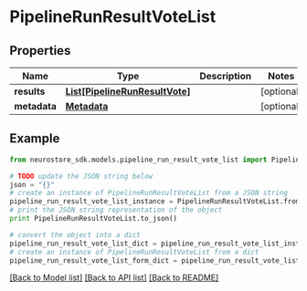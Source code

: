 # PipelineRunResultVoteList


## Properties
Name | Type | Description | Notes
------------ | ------------- | ------------- | -------------
**results** | [**List[PipelineRunResultVote]**](PipelineRunResultVote.md) |  | [optional] 
**metadata** | [**Metadata**](Metadata.md) |  | [optional] 

## Example

```python
from neurostore_sdk.models.pipeline_run_result_vote_list import PipelineRunResultVoteList

# TODO update the JSON string below
json = "{}"
# create an instance of PipelineRunResultVoteList from a JSON string
pipeline_run_result_vote_list_instance = PipelineRunResultVoteList.from_json(json)
# print the JSON string representation of the object
print PipelineRunResultVoteList.to_json()

# convert the object into a dict
pipeline_run_result_vote_list_dict = pipeline_run_result_vote_list_instance.to_dict()
# create an instance of PipelineRunResultVoteList from a dict
pipeline_run_result_vote_list_form_dict = pipeline_run_result_vote_list.from_dict(pipeline_run_result_vote_list_dict)
```
[[Back to Model list]](../README.md#documentation-for-models) [[Back to API list]](../README.md#documentation-for-api-endpoints) [[Back to README]](../README.md)


